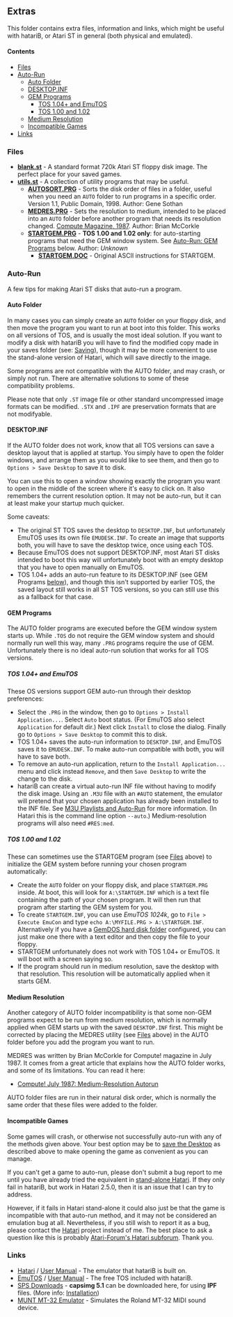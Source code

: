 ## Extras
This folder contains extra files, information and links, which might be useful with hatariB, or Atari ST in general (both physical and emulated).

#### Contents
* [Files](#Files)
* [Auto-Run](#Auto-Run)
  * [Auto Folder](#Auto-Folder)
  * [DESKTOP.INF](#DESKTOP.INF)
  * [GEM Programs](#GEM-Programs)
    * [TOS 1.04+ and EmuTOS](#TOS-1.04+-and-EmuTOS)
	* [TOS 1.00 and 1.02](#TOS-1.00-and-1.02)
  * [Medium Resolution](#Medium-Resolution)
  * [Incompatible Games](#Incompatible-Games)
* [Links](#Links)

### Files

* [**blank.st**](../../../raw/main/extras/blank.st) - A standard format 720k Atari ST floppy disk image. The perfect place for your saved games.
* [**utils.st**](../../../raw/main/extras/utils.st) - A collection of utility programs that may be useful.
  * [**AUTOSORT.PRG**](../../../raw/main/extras/AUTOSORT.PRG) - Sorts the disk order of files in a folder, useful when you need an `AUTO` folder to run programs in a specific order. Version 1.1, Public Domain, 1998. Author: Gene Sothan
  * [**MEDRES.PRG**](../../../raw/main/extras/MEDRES.PRG) - Sets the resolution to medium, intended to be placed into an `AUTO` folder before another program that needs its resolution changed. [Compute Magazine, 1987](https://www.atarimagazines.com/compute/issue86/057_1_Medium-Resolution_Autorun.php). Author: Brian McCorkle
  * [**STARTGEM.PRG**](../../../raw/main/extras/STARTGEM.PRG) - **TOS 1.00 and 1.02 only**: for auto-starting programs that need the GEM window system. See [Auto-Run: GEM Programs](#GEM-Programs) below. Author: *Unknown*
    * [**STARTGEM.DOC**](../../../raw/main/extras/STARTGEM.DOC) - Original ASCII instructions for STARTGEM.

### Auto-Run

A few tips for making Atari ST disks that auto-run a program.

#### Auto Folder

In many cases you can simply create an `AUTO` folder on your floppy disk, and then move the program you want to run at boot into this folder. This works on all versions of TOS, and is usually the most ideal solution. If you want to modify a disk with hatariB you will have to find the modified copy made in your saves folder (see: [Saving](../#Saving)), though it may be more convenient to use the stand-alone version of Hatari, which will save directly to the image.

Some programs are not compatible with the AUTO folder, and may crash, or simply not run. There are alternative solutions to some of these compatibility problems.

Please note that only `.ST` image file or other standard uncompressed image formats can be modified. `.STX` and `.IPF` are preservation formats that are not modifyable.

#### DESKTOP.INF

If the AUTO folder does not work, know that all TOS versions can save a desktop layout that is applied at startup. You simply have to open the folder windows, and arrange them as you would like to see them, and then go to `Options > Save Desktop` to save it to disk.

You can use this to open a window showing exactly the program you want to open in the middle of the screen where it's easy to click on. It also remembers the current resolution option. It may not be auto-run, but it can at least make your startup much quicker.

Some caveats:
  * The original ST TOS saves the desktop to `DESKTOP.INF`, but unfortunately EmuTOS uses its own file `EMUDESK.INF`. To create an image that supports both, you will have to save the desktop twice, once using each TOS.
  * Because EmuTOS does not support DESKTOP.INF, most Atari ST disks intended to boot this way will unfortunately boot with an empty desktop that you have to open manually on EmuTOS.
  * TOS 1.04+ adds an auto-run feature to its DESKTOP.INF (see GEM Programs [below](#TOS-1.04+-and-EmuTOS)), and though this isn't supported by earlier TOS, the saved layout still works in all ST TOS versions, so you can still use this as a fallback for that case.

#### GEM Programs

The AUTO folder programs are executed before the GEM window system starts up. While `.TOS` do not require the GEM window system and should normally run well this way, many `.PRG` programs require the use of GEM. Unfortunately there is no ideal auto-run solution that works for all TOS versions.

##### TOS 1.04+ and EmuTOS
These OS versions support GEM auto-run through their desktop preferences:
  * Select the `.PRG` in the window, then go to `Options > Install Application...`. Select `Auto` boot status. (For EmuTOS also select `Application` for default dir.) Next click `Install` to close the dialog. Finally go to `Options > Save Desktop` to commit this to disk.
  * TOS 1.04+ saves the auto-run information to `DESKTOP.INF`, and EmuTOS saves it to `EMUDESK.INF`. To make auto-run compatible with both, you will have to save both.
  * To remove an auto-run application, return to the `Install Application...` menu and click instead `Remove`, and then `Save Desktop` to write the change to the disk.
  * hatariB can create a virtual auto-run INF file without having to modify the disk image. Using an `.M3U` file with an `#AUTO` statement, the emulator will pretend that your chosen application has already been installed to the INF file. See [M3U Playlists and Auto-Run](../#M3U-Playlists-and-Auto-Run) for more information. (In Hatari this is the command line option `--auto`.) Medium-resolution programs will also need `#RES:med`.

##### TOS 1.00 and 1.02
These can sometimes use the STARTGEM program (see [Files](#Files) above) to initialize the GEM system before running your chosen program automatically:
  * Create the `AUTO` folder on your floppy disk, and place `STARTGEM.PRG` inside. At boot, this will look for `A:\STARTGEM.INF` which is a text file containing the path of your chosen program. It will then run that program after starting the GEM system for you.
  * To create `STARTGEM.INF`, you can use *EmuTOS 1024k*, go to `File > Execute EmuCon` and type `echo A:\MYFILE.PRG > A:\STARTGEM.INF`. Alternatively if you have a [GemDOS hard disk folder](../#Hard-Disks) configured, you can just make one there with a text editor and then copy the file to your floppy.
  * STARTGEM unfortunately does not work with TOS 1.04+ or EmuTOS. It will boot with a screen saying so.
  * If the program should run in medium resolution, save the desktop with that resolution. This resolution will be automatically applied when it starts GEM.

#### Medium Resolution

Another category of AUTO folder incompatibility is that some non-GEM programs expect to be run from medium resolution, which is normally applied when GEM starts up with the saved `DESKTOP.INF` first. This might be corrected by placing the MEDRES utility (see [Files](#Files) above) in the AUTO folder before you add the program you want to run.

MEDRES was written by Brian McCorkle for Compute! magazine in July 1987. It comes from a great article that explains how the AUTO folder works, and some of its limitations. You can read it here:
  * [Compute! July 1987: Medium-Resolution Autorun](https://www.atarimagazines.com/compute/issue86/057_1_Medium-Resolution_Autorun.php)

AUTO folder files are run in their natural disk order, which is normally the same order that these files were added to the folder.

#### Incompatible Games

Some games will crash, or otherwise not successfully auto-run with any of the methods given above. Your best option may be to [save the Desktop](#DESKTOP.INF) as described above to make opening the game as convenient as you can manage.

If you can't get a game to auto-run, please don't submit a bug report to me until you have already tried the equivalent in [stand-alone Hatari]((https://www.hatari-emu.org/download.html)). If they only fail in hatariB, but work in Hatari 2.5.0, then it is an issue that I can try to address.

However, if it fails in Hatari stand-alone it could also just be that the game is incompatible with that auto-run method, and it may not be considered an emulation bug at all. Nevertheless, if you still wish to report it as a bug, please contact the [Hatari](https://www.hatari-emu.org/) project instead of me. The best place to ask a question like this is probably [Atari-Forum's Hatari subforum](https://www.atari-forum.com/viewforum.php?f=51). Thank you.

### Links

  * [Hatari](https://www.hatari-emu.org/) / [User Manual](https://www.hatari-emu.org/doc/manual.html) - The emulator that hatariB is built on.
  * [EmuTOS](https://emutos.sourceforge.io/) / [User Manual](https://emutos.github.io/manual/) - The free TOS included with hatariB.
  * [SPS Downloads](http://www.softpres.org/download) - **capsimg 5.1** can be downloaded here, for using **IPF** files. (More info: [Installation](../#Installation))
  * [MUNT MT-32 Emulator](https://sourceforge.net/projects/munt/) - Simulates the Roland MT-32 MIDI sound device.
